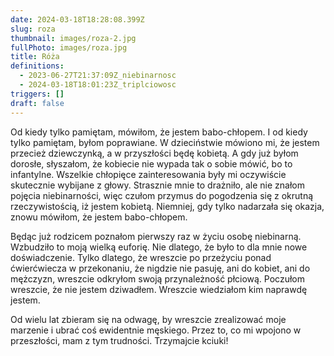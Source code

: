 ```yaml
---
date: 2024-03-18T18:28:08.399Z
slug: roza
thumbnail: images/roza-2.jpg
fullPhoto: images/roza.jpg
title: Róża
definitions:
  - 2023-06-27T21:37:09Z_niebinarnosc
  - 2024-03-18T18:01:23Z_triplciowosc
triggers: []
draft: false
---
```

Od kiedy tylko pamiętam, mówiłom, że jestem babo-chłopem. I od kiedy tylko pamiętam, byłom poprawiane. W dzieciństwie mówiono mi, że jestem przecież dziewczynką, a w przyszłości będę kobietą. A gdy już byłom dorosłe, słyszałom, że kobiecie nie wypada tak o sobie mówić, bo to infantylne. Wszelkie chłopięce zainteresowania były mi oczywiście skutecznie wybijane z głowy. Strasznie mnie to drażniło, ale nie znałom pojęcia niebinarności, więc czułom przymus do pogodzenia się z okrutną rzeczywistością, iż jestem kobietą. Niemniej, gdy tylko nadarzała się okazja, znowu mówiłom, że jestem babo-chłopem.

Będąc już rodzicem poznałom pierwszy raz w życiu osobę niebinarną. Wzbudziło to moją wielką euforię. Nie dlatego, że było to dla mnie nowe doświadczenie. Tylko dlatego, że wreszcie po przeżyciu ponad ćwierćwiecza w przekonaniu, że nigdzie nie pasuję, ani do kobiet, ani do mężczyzn, wreszcie odkryłom swoją przynależność płciową. Poczułom wreszcie, że nie jestem dziwadłem. Wreszcie wiedziałom kim naprawdę jestem.

Od wielu lat zbieram się na odwagę, by wreszcie zrealizować moje marzenie i ubrać coś ewidentnie męskiego. Przez to, co mi wpojono w przeszłości, mam z tym trudności. Trzymajcie kciuki!
